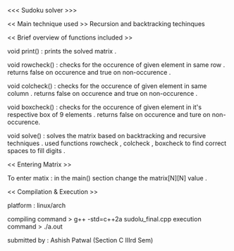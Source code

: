 <<< Sudoku solver >>> 

<< Main technique used >> 
Recursion and backtracking techinques

<< Brief overview of functions included >> 

void print() : prints the solved matrix .

void rowcheck() : checks for the occurence of given element in same row . returns false on occurence and true on non-occurence .

void colcheck() : checks for the occurence of given element in same column . returns false on occurence and true on non-occurence .

void boxcheck() : checks for the occurence of given element in it's respective box of 9 elements . returns false on occurence and ture on non-occurence.

void solve() : solves the matrix based on backtracking and recursive techniques . used functions rowcheck , colcheck , boxcheck to find correct spaces to fill digits . 

<< Entering Matrix >>

To enter matix :
in the main() section change the matrix[N][N] value .


<< Compilation & Execution >>

platform : linux/arch

compiling command > g++ -std=c++2a sudolu_final.cpp
execution command > ./a.out

submitted by : Ashish Patwal (Section C IIIrd Sem)

